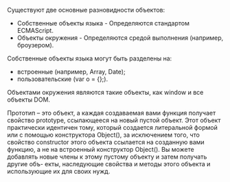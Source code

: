 Существуют две основные разновидности объектов:
 * Собственные объекты языка - Определяются стандартом ECMAScript.
 * Объекты окружения - Определяются средой выполнения (например, броузером).

Собственные объекты языка могут быть разделены на:
 - встроенные (например, Array, Date);
 - пользовательские (var o = {};).

Объектами окружения являются такие объекты, как window и все объекты DOM.

Прототип – это объект, а каждая создаваемая вами функция получает свойство prototype, ссылающееся на новый пустой объект. Этот объект практически идентичен тому, который создается литеральной формой или с помощью конструктора Object(), за исключением того, что свойство constructor этого объекта ссылается на созданную вами функцию, а не на встроенный конструктор Object(). Вы можете добавлять новые члены к этому пустому объекту и затем получать другие объ-
екты, наследующие свойства и методы этого объекта и использующие их для своих нужд.

